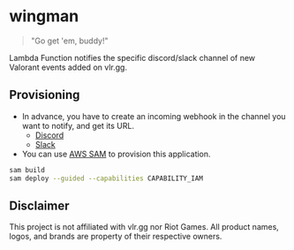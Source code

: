 # wingman

> "Go get 'em, buddy!"

Lambda Function notifies the specific discord/slack channel of new Valorant events added on vlr.gg.

## Provisioning

- In advance, you have to create an incoming webhook in the channel you want to notify, and get its URL.
  - [Discord](https://support.discord.com/hc/en-us/articles/228383668-Intro-to-Webhooks)
  - [Slack](https://api.slack.com/messaging/webhooks)
- You can use [AWS SAM](https://docs.aws.amazon.com/serverless-application-model/latest/developerguide/serverless-sam-cli-install.html) to provision this application.

```bash
sam build
sam deploy --guided --capabilities CAPABILITY_IAM
```

## Disclaimer

This project is not affiliated with vlr.gg nor Riot Games. All product names, logos, and brands are property of their respective owners.